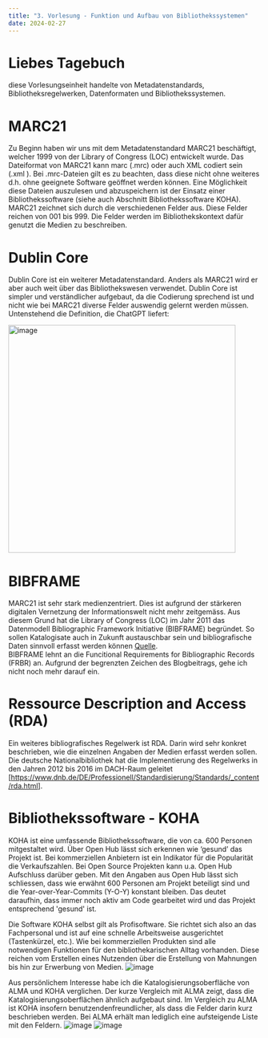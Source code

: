 ```yaml
---
title: "3. Vorlesung - Funktion und Aufbau von Bibliothekssystemen"
date: 2024-02-27
---
```


# Liebes Tagebuch
diese Vorlesungseinheit handelte von Metadatenstandards, Bibliotheksregelwerken, Datenformaten und Bibliothekssystemen. 

# MARC21 
Zu Beginn haben wir uns mit dem Metadatenstandard MARC21 beschäftigt, welcher 1999 von der Library of Congress (LOC) entwickelt wurde. Das Dateiformat von MARC21 kann marc (.mrc) oder auch XML codiert sein (.xml ). Bei .mrc-Dateien gilt es zu beachten, dass diese nicht ohne weiteres d.h. ohne geeignete Software geöffnet werden können. Eine Möglichkeit diese Dateien auszulesen und abzuspeichern ist der Einsatz einer Bibliothekssoftware (siehe auch Abschnitt Bibliothekssoftware KOHA).  
MARC21 zeichnet sich durch die verschiedenen Felder aus. Diese Felder reichen von 001 bis 999. Die Felder werden im Bibliothekskontext dafür genutzt die Medien zu beschreiben.

# Dublin Core
Dublin Core ist ein weiterer Metadatenstandard. Anders als MARC21 wird er aber auch weit über das Bibliothekswesen verwendet. Dublin Core ist simpler und verständlicher aufgebaut, da die Codierung sprechend ist und nicht wie bei MARC21 diverse Felder auswendig gelernt werden müssen. Untenstehend die Definition, die ChatGPT liefert:

<img width="454" alt="image" src="https://github.com/nathaliewic/lerntagebuch/assets/160014832/1a0bea8a-2ba9-49ae-a524-44cc7025960d">

# BIBFRAME
MARC21 ist sehr stark medienzentriert. Dies ist aufgrund der stärkeren digitalen Vernetzung der Informationswelt nicht mehr zeitgemäss. Aus diesem Grund hat die Library of Congress (LOC) im Jahr 2011 das Datenmodell Bibliographic Framework Initiative (BIBFRAME) begründet. So sollen Katalogisate auch in Zukunft austauschbar sein und bibliografische Daten sinnvoll erfasst werden können [Quelle](https://arbido.ch/de/ausgaben-artikel/2013/linked-open-data-und-big-data/die-bibliographic-framework-initiative-bibframe-der-library-of-congress-offene-verkn%C3%BCpfte-datens%C3%A4tze).  
BIBFRAME lehnt an die Funcitional Requirements for Bibliographic Records (FRBR) an. Aufgrund der begrenzten Zeichen des Blogbeitrags, gehe ich nicht noch mehr darauf ein.

# Ressource Description and Access (RDA)
Ein weiteres bibliografisches Regelwerk ist RDA. Darin wird sehr konkret beschrieben, wie die einzelnen Angaben der Medien erfasst werden sollen. Die deutsche Nationalbibliothek hat die Implementierung des Regelwerks in den Jahren 2012 bis 2016 im DACH-Raum geleitet [https://www.dnb.de/DE/Professionell/Standardisierung/Standards/_content/rda.html]. 

# Bibliothekssoftware - KOHA 
KOHA ist eine umfassende Bibliothekssoftware, die von ca. 600 Personen mitgestaltet wird. Über Open Hub lässt sich erkennen wie ‘gesund’ das Projekt ist. Bei kommerziellen Anbietern ist ein Indikator für die Popularität die Verkaufszahlen. Bei Open Source Projekten kann u.a. Open Hub Aufschluss darüber geben. Mit den Angaben aus Open Hub lässt sich schliessen, dass wie erwähnt 600 Personen am Projekt beteiligt sind und die Year-over-Year-Commits (Y-O-Y) konstant bleiben. Das deutet daraufhin, dass immer noch aktiv am Code gearbeitet wird und das Projekt entsprechend 'gesund' ist. 

Die Software KOHA selbst gilt als Profisoftware. Sie richtet sich also an das Fachpersonal und ist auf eine schnelle Arbeitsweise ausgerichtet (Tastenkürzel, etc.). Wie bei kommerziellen Produkten sind alle notwendigen Funktionen für den bibliothekarischen Alltag vorhanden. Diese reichen vom Erstellen eines Nutzenden über die Erstellung von Mahnungen bis hin zur Erwerbung von Medien. 
 ![image](https://github.com/nathaliewic/lerntagebuch/assets/160014832/af972354-cbc5-4219-b42e-5d6501063e2d)

Aus persönlichem Interesse habe ich die Katalogisierungsoberfläche von ALMA und KOHA verglichen. Der kurze Vergleich mit ALMA zeigt, dass die Katalogisierungsoberflächen ähnlich aufgebaut sind. Im Vergleich zu ALMA ist KOHA insofern benutzendenfreundlicher, als dass die Felder darin kurz beschrieben werden. Bei ALMA erhält man lediglich eine aufsteigende Liste mit den Feldern. 
![image](https://github.com/nathaliewic/lerntagebuch/assets/160014832/271170a0-940e-40e1-9bba-16efdfd6e1a4)
![image](https://github.com/nathaliewic/lerntagebuch/assets/160014832/ad110d48-00f8-4e65-8b0e-a5ce01796951)

  
